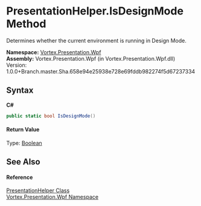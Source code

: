 # PresentationHelper.IsDesignMode Method 
 

Determines whether the current environment is running in Design Mode.

**Namespace:**&nbsp;<a href="N_Vortex_Presentation_Wpf.md">Vortex.Presentation.Wpf</a><br />**Assembly:**&nbsp;Vortex.Presentation.Wpf (in Vortex.Presentation.Wpf.dll) Version: 1.0.0+Branch.master.Sha.658e94e25938e728e69fddb982274f5d67237334

## Syntax

**C#**<br />
``` C#
public static bool IsDesignMode()
```


#### Return Value
Type: <a href="https://docs.microsoft.com/dotnet/api/system.boolean" target="_blank">Boolean</a><br />

## See Also


#### Reference
<a href="T_Vortex_Presentation_Wpf_PresentationHelper.md">PresentationHelper Class</a><br /><a href="N_Vortex_Presentation_Wpf.md">Vortex.Presentation.Wpf Namespace</a><br />